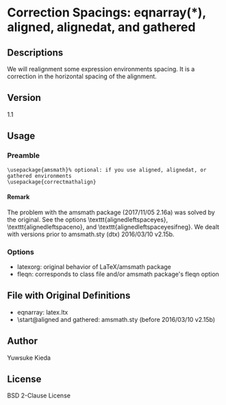 # Correction Spacings: eqnarray(*), aligned, alignedat, and gathered

## Descriptions

We will realignment some expression environments spacing.
It is a correction in the horizontal spacing of the alignment.

## Version

1.1

## Usage

### Preamble

```
\usepackage{amsmath}% optional: if you use aligned, alignedat, or gathered environments
\usepackage{correctmathalign}
```

#### Remark

The problem with the amsmath package (2017/11/05 2.16a) was solved by the original. See the options \texttt{alignedleftspaceyes}, \texttt{alignedleftspaceno}, and \texttt{alignedleftspaceyesifneg}.
We dealt with versions prior to amsmath.sty (dtx) 2016/03/10 v2.15b.


### Options

 * latexorg: original behavior of LaTeX/amsmath package
 * fleqn: corresponds to class file and/or amsmath package's fleqn option

## File with Original Definitions

 * eqnarray: latex.ltx
 * \start@aligned and gathered: amsmath.sty (before 2016/03/10 v2.15b)

## Author

Yuwsuke Kieda

## License

BSD 2-Clause License
